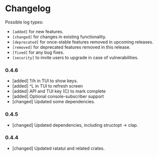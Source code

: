 # Changelog

Possible log types:

- `[added]` for new features.
- `[changed]` for changes in existing functionality.
- `[deprecated]` for once-stable features removed in upcoming releases.
- `[removed]` for deprecated features removed in this release.
- `[fixed]` for any bug fixes.
- `[security]` to invite users to upgrade in case of vulnerabilities.

### 0.4.6

- [added] ?/h in TUI to show keys.
- [added] ^L in TUI to refresh screen
- [added] API and TUI key (C) to mark complete
- [added] Optional console-subscriber support
- [changed] Updated some dependencies.

### 0.4.5

- [changed] Updated dependencies, including structopt -> clap.

### 0.4.4

- [changed] Updated ratatui and related crates.
